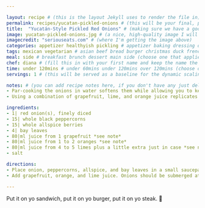 ```yaml
---

layout: recipe # (this is the layout Jekyll uses to render the file in)
permalink: recipes/yucatan-pickled-onions # (this will be your final, pretty URL)
title:  "Yucatán-Style Pickled Red Onions" # (making sure we have a good title)
image: yucatan-pickled-onions.jpg # (a nice, high-quality image I will carefully select for you)
imagecredit: "seriouseats.com" # (where I'm getting the image above)
categories: appetizer healthyish pickling # appetizer baking dressing drink grill healthyish marinade oven pickling quick raw salad sandwich sauce snack soup
tags: mexican vegetarian # asian beef bread burger christmas duck french fruit indian italian mexican nuts pasta pork poultry rice seafood thanksgiving vegetarian
meal: side # breakfast brunch dessert main side (choose one that applies)
chef: diana # (fill this in with your first name and keep the name the same for all your recipes, since each chef has his own collection of recipes)
time: under 120mins # under 60mins under 120mins over 120mins (choose one that applies)
servings: 1 # (this will be served as a baseline for the dynamic scaling)

notes: # (you can add recipe notes here, if you don't have any just delete this whole section and it won't be processed)
- Par-cooking the onions in water softens them while allowing you to keep the bright, fresh flavor of the citrus juice uncooked.
- Using a combination of grapefruit, lime, and orange juice replicates some of the floral, bitter aroma of Seville oranges if they are unavailable.

ingredients:
- 1| red onion(s), finely diced
- 15| whole black peppercorns
- 15| whole allspice berries
- 4| bay leaves
- 80|ml juice from 1 grapefruit *see note*
- 80|ml juice from 1 to 2 oranges *see note*
- 80|ml juice from 4 to 5 limes plus a little extra just in case *see note*
- salt

directions:
- Place onion, peppercorns, allspice, and bay leaves in a small saucepan and cover with water. Bring to a boil over high heat. Remove from heat, drain carefully, and transfer onions to a sealable container, such as a Mason jar.
- Add grapefruit, orange, and lime juice. Onions should be submerged at this point; if they aren't, top off with extra lime juice. Stir to combine, season to taste with salt (they should be quite salty—use about 1 teaspoon of kosher salt or 1/2 teaspoon of table salt), cover, and refrigerate until color deepens, about 2 hours. Onions can be stored in the refrigerator for up to 2 weeks. Do not eat peppercorns, allspice berries, or bay leaves.

--- 
```

<!-- Below is the description, just write what you want or leave it empty 😁 -->
Put it on yo sandwich, put it on yo burger, put it on yo steak. 🔪 